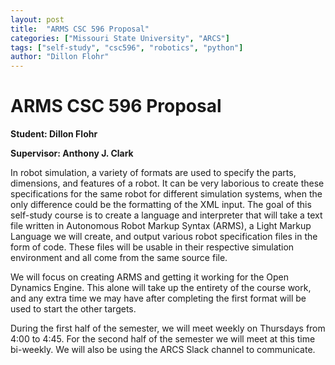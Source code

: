 ```yaml
---
layout: post
title:  "ARMS CSC 596 Proposal"
categories: ["Missouri State University", "ARCS"]
tags: ["self-study", "csc596", "robotics", "python"]
author: "Dillon Flohr"
---
```


# ARMS CSC 596 Proposal

**Student: Dillon Flohr**

**Supervisor: Anthony J. Clark**

In robot simulation, a variety of formats are used to specify the parts, dimensions, and features of a robot. It can be very laborious to create these specifications for the same robot for different simulation systems, when the only difference could be the formatting of the XML input. The goal of this self-study course is to create a language and interpreter that will take a text file written in Autonomous Robot Markup Syntax (ARMS), a Light Markup Language we will create, and output various robot specification files in the form of code. These files will be usable in their respective simulation environment and all come from the same source file.

We will focus on creating ARMS and getting it working for the Open Dynamics Engine. This alone will take up the entirety of the course work, and any extra time we may have after completing the first format will be used to start the other targets.

During the first half of the semester, we will meet weekly on Thursdays from 4:00 to 4:45. For the second half of the semester we will meet at this time bi-weekly. We will also be using the ARCS Slack channel to communicate.
